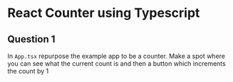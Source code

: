 # React Counter using Typescript

## Question 1

In `App.tsx` repurpose the example app to be a counter. Make a spot where you can see what the current count is and then a button which increments the count by 1